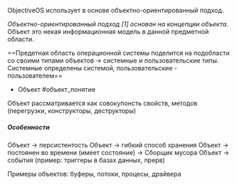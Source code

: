 
ObjectiveOS использует в основе объектно-ориентированный подход.

_Объектно-ориентированный подход [1] основан на концепции объекта_. Объект это некая информационная модель в данной предметной области.

==Предетная область операционной системы поделится на подобласти со своими типами объектов -> системные и пользовательские типы. Системные определены системой, пользовательские - пользователем==

* Объект #объект_понятие

Объект рассматривается как совокупонсть свойств, методов (перегрузки, конструкторы, деструкторы)

##### Особенности

Объект -> персистентость
Объект -> гибкий способ хранения
Объект -> постоянен во времени (имеет состояние) -> Сборщик мусора
Объект -> события (пример: триггеры в базах данных, прерв)


Примеры объектов: буферы, потоки, процесы, драйвера